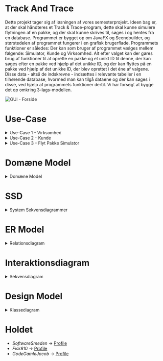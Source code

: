 # Track And Trace

Dette projekt tager sig af løsningen af vores semesterprojekt.
Ideen bag er, at der skal håndteres et Track & Trace-program, dette skal kunne simulere flytningen af en pakke, og der skal kunne skrives til, søges i og hentes fra en database.
Programmet er bygget op om JavaFX og Scenebuilder, og størstedelen af programmet fungerer i en grafisk brugerflade.
Programmets funktioner er således:
Der kan som bruger af programmet vælges mellem følgende: Simulator, Kunde og Virksomhed.
Alt efter valget kan der gøres brug af funktioner til at oprette en pakke og et unikt ID til denne, der kan søges efter en pakke ved hjælp af det unikke ID, og der kan flyttes på en pakke ved hjælp af det unikke ID, der blev oprettet i det éne af valgene.
Disse data - altså de indskrevne - indsættes i relevante tabeller i en tilhørende database, hvormed man kan tilgå dataene og der kan søges i disse, ved hjælp af programmets funktioner dertil.
Vi har forsøgt at bygge det op omkring 3-lags-modellen.

![GUI - Forside](https://user-images.githubusercontent.com/89922905/146917328-c1b4dbfb-b1c6-40cf-b54c-e721933fbf35.png)

# Use-Case
<details close>
<summary>Use-Case 1 - Virksomhed</summary>
<br>  
  
Denne use-case er til for virksomhedens medarbejder, hvor de kan oprette en label med et track and trace nummer.  
  
![TAT_Frste_Scene](https://user-images.githubusercontent.com/89922905/146820794-680146f6-2724-4638-83d2-8ae67fc42a5c.png)
![TAT_Anden_Scene](https://user-images.githubusercontent.com/89922905/146820806-6ab78e7d-ee8f-404f-bdc5-6c31de9bd21f.png)
![TAT_Tredje_Scene_Virksomhed](https://user-images.githubusercontent.com/89922905/146820834-a0b45b88-13f4-4681-91c5-f9d2bf8a6490.png)
![TAT_Fjerde_Scene_Virksomhed](https://user-images.githubusercontent.com/89922905/146820865-9c1900fd-8bba-403e-93bd-194647509840.png)
![TAT_Femte_Scene_Virksomhed](https://user-images.githubusercontent.com/89922905/146820873-b7a184cc-c122-4156-9db7-8a293ddeb6b3.png)
</details>
 
<details close>
<summary>Use-Case 2 - Kunde</summary>
<br>
  
Denne use-case er for kunden, hvor til de kan søge efter deres pakke med et track and trace nummer.  

![TAT_Frste_Scene](https://user-images.githubusercontent.com/89922905/146821022-1827ae07-942e-4f23-a1cd-26a6f11b4911.png)
![TAT_Anden_Scene](https://user-images.githubusercontent.com/89922905/146821036-e3b84b33-b1fc-4003-8e93-93dc2ad8e1a7.png)
![TAT_Sjette_Scene_Kunde](https://user-images.githubusercontent.com/89922905/146821059-512acef7-cbee-4520-9a5b-00115277f8e4.png)
![TAT_Syvende_Scene_Kunde](https://user-images.githubusercontent.com/89922905/146821068-2f3c90ed-a6a2-48ec-a50b-9f345a97adba.png)
</details>

<details close>
<summary>Use-Case 3 - Flyt Pakke Simulator</summary>
<br>
 
Denne use-case er til simulering af én pakke kan flyttes til en ny lokation.  
  
![TAT_Frste_Scene](https://user-images.githubusercontent.com/89922905/146821447-566b75d4-7204-42e3-8177-fb75b6a07b7b.png)
![TAT_Anden_Scene](https://user-images.githubusercontent.com/89922905/146821454-48a59545-d155-4397-bfd7-69801f46d11d.png)
![TAT_Ottende_Scene_Simulator](https://user-images.githubusercontent.com/89922905/146821459-032a93c5-ad44-407f-a6c8-85e013d814c9.png)
</details>

# Domæne Model 
<details close>
<summary>Domæne Model</summary>
<br>  
 
<img width="425" alt="Domaene Model" src="https://user-images.githubusercontent.com/89922905/146829524-aafbd104-d693-414d-a52b-56878ae1fdca.png">
</details>   

# SSD 
<details close>
<summary>System Sekvensdiagrammer</summary>
<br>  
 
System sekvensdiagrammer for alle tre aktører.  

![SSD Medarbejder](https://user-images.githubusercontent.com/89922905/146827841-26ab9fdc-9775-4566-a3e4-ea718433e85c.png)
![SSD Kunde](https://user-images.githubusercontent.com/89922905/146827860-d38885e7-6f05-40d9-bbf7-5bbd59b35ad8.png)
![SSD Flyt Pakke](https://user-images.githubusercontent.com/89922905/146827873-d69a74b1-031d-41ee-8852-b3221b99b244.png)  
</details> 


# ER Model
<details close>
<summary>Relationsdiagram</summary>
<br>  
 
<img width="287" alt="Relationsdiagram2" src="https://user-images.githubusercontent.com/89922905/146915758-5d11bbc4-1ecd-4cb6-8b69-498a01b31e96.PNG"> 
<img width="315" alt="ER-Diagram" src="https://user-images.githubusercontent.com/89922905/146914176-5b75b57c-b49c-4122-917e-7f02dc65913f.PNG">
</details> 

# Interaktionsdiagram
<details close>
<summary>Sekvensdiagram</summary>
<br>  
 
![Interaktionsdiagram - Sekvensdiagram](https://user-images.githubusercontent.com/89922905/146916783-2cd6fd28-cb42-43cd-9c2a-41d605622c1f.png)  
</details> 

# Design Model
<details close>
<summary>Klassediagram</summary>
<br>  
 
<img width="644" alt="KlasseDiagram" src="https://user-images.githubusercontent.com/89922905/146913561-75d45d6b-98eb-4ddc-8a42-6a904b37f29d.PNG">
</details>   



# Holdet  
- *SoftwareSmeden* -> [Profile](https://github.com/SoftwareSmeden "SoftwareSmeden")
- *Fisk810* -> [Profile](https://github.com/fisk810 "Fisk810")
- *GodeGamleJacob* -> [Profile](https://github.com/GodeGamleJacob "GodeGamleJacob")
